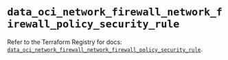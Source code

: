 # `data_oci_network_firewall_network_firewall_policy_security_rule`

Refer to the Terraform Registry for docs: [`data_oci_network_firewall_network_firewall_policy_security_rule`](https://registry.terraform.io/providers/oracle/oci/6.18.0/docs/data-sources/network_firewall_network_firewall_policy_security_rule).
